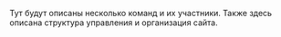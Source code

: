 Тут будут  описаны несколько команд и их участники. Также здесь описана структура управления и организация сайта.
